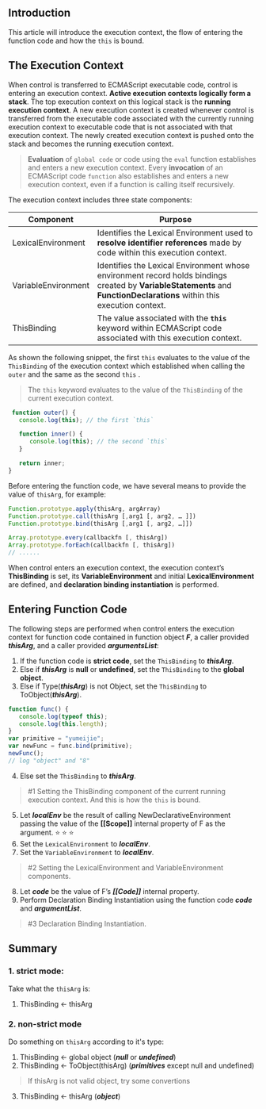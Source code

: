 ## Introduction
 
 This article will introduce the execution context, the flow of entering the function code and how the `this` is bound.

## The Execution Context

When control is transferred to ECMAScript executable code, control is entering an execution context. **Active execution contexts logically form a stack**. The top execution context on this logical stack is the **running execution context**. A new execution context is created whenever control is transferred from the executable code associated with the currently running execution context to executable code that is not associated with that execution context. The newly created execution context is pushed onto the stack and becomes the running execution context.
> **Evaluation** of `global code` or code using the `eval` function establishes and enters a new execution context. Every **invocation** of an ECMAScript code `function` also establishes and enters a new execution context, even if a function is calling itself recursively. 

The execution context includes three state components: 

Component | Purpose
--- | ---
LexicalEnvironment | Identifies the Lexical Environment used to **resolve identifier references** made by code within this execution context.
VariableEnvironment | Identifies the Lexical Environment whose environment record holds bindings created by **VariableStatements** and **FunctionDeclarations** within this execution context.
ThisBinding | The value associated with the **`this`** keyword within ECMAScript code associated with this execution context.

As shown the following snippet, the first `this` evaluates to the value of the `ThisBinding` of the execution context which established when calling the `outer`   and the same as the second `this` .
>  The `this` keyword evaluates to the value of the `ThisBinding` of the current execution context.

```javascript
 function outer() {
   console.log(this); // the first `this`

   function inner() {
      console.log(this); // the second `this`
   }

   return inner;
}
```


Before entering the function code, we have several means to provide the value of `thisArg`, for example:
```javascript
Function.prototype.apply(thisArg, argArray)
Function.prototype.call(thisArg [,arg1 [, arg2, … ]]) 
Function.prototype.bind(thisArg [,arg1 [, arg2, …]])

Array.prototype.every(callbackfn [, thisArg])
Array.prototype.forEach(callbackfn [, thisArg])
// ......
```

When control enters an execution context, the execution context’s **ThisBinding** is set, its **VariableEnvironment** and initial **LexicalEnvironment** are defined, and **declaration binding instantiation** is performed.

## Entering Function Code

The following steps are performed when control enters the execution context for function code contained in function object ***F***, a caller provided ***thisArg***, and a caller provided ***argumentsList***:
1. If the function code is **strict code**, set the `ThisBinding` to ***thisArg***.
2. Else if ***thisArg*** is **null** or **undefined**, set the `ThisBinding` to the **global object**.
3. Else if Type(***thisArg***) is not Object, set the `ThisBinding` to ToObject(***thisArg***).
```javascript
function func() {
   console.log(typeof this);
   console.log(this.length);
}
var primitive = "yumeijie";
var newFunc = func.bind(primitive);
newFunc();
// log "object" and "8"
```
4. Else set the `ThisBinding` to ***thisArg***.
> \#1 Setting the ThisBinding component of the current running execution context. And this is how the `this` is bound.

5. Let ***localEnv*** be the result of calling NewDeclarativeEnvironment passing the value of the **[[Scope]]** internal property of F as the argument. :star: :star: :star:
6. Set the `LexicalEnvironment` to ***localEnv***.
7. Set the `VariableEnvironment` to ***localEnv***.
>  \#2 Setting the LexicalEnvironment  and VariableEnvironment components.

8. Let ***code*** be the value of F’s ***[[Code]]*** internal property.
9. Perform Declaration Binding Instantiation using the function code ***code*** and ***argumentList***.
>  \#3 Declaration Binding Instantiation.

## Summary

### 1. strict mode:

Take what the `thisArg` is:
1. ThisBinding <- thisArg

### 2. non-strict mode

Do something on `thisArg` according to it's type:
1. ThisBinding <- global object (***null*** or ***undefined***)
2. ThisBinding <- ToObject(thisArg) (***primitives*** except null and undefined)
> If thisArg is not valid object, try some convertions
3. ThisBinding <- thisArg (***object***)
